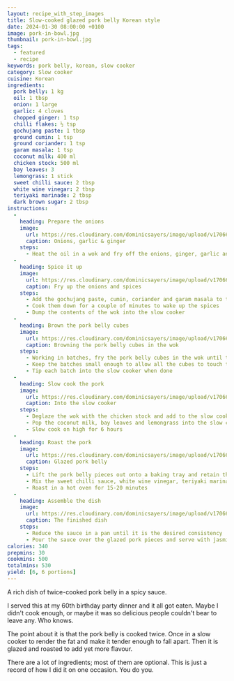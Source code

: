 ```yaml
---
layout: recipe_with_step_images
title: Slow-cooked glazed pork belly Korean style
date: 2024-01-30 08:00:00 +0100
image: pork-in-bowl.jpg
thumbnail: pork-in-bowl.jpg
tags:
  - featured
  - recipe
keywords: pork belly, korean, slow cooker
category: Slow cooker
cuisine: Korean
ingredients:
  pork belly: 1 kg
  oil: 1 tbsp
  onion: 1 large
  garlic: 4 cloves
  chopped ginger: 1 tsp
  chilli flakes: ½ tsp
  gochujang paste: 1 tbsp
  ground cumin: 1 tsp
  ground coriander: 1 tsp
  garam masala: 1 tsp
  coconut milk: 400 ml
  chicken stock: 500 ml
  bay leaves: 3
  lemongrass: 1 stick
  sweet chilli sauce: 2 tbsp
  white wine vinegar: 2 tbsp
  teriyaki marinade: 2 tbsp
  dark brown sugar: 2 tbsp
instructions:
  -
    heading: Prepare the onions
    image:
      url: https://res.cloudinary.com/dominicsayers/image/upload/v1706640992/blog/2024-01-30-slow-cooked-pork-belly/IMG20240127135050.jpg
      caption: Onions, garlic & ginger
    steps:
      - Heat the oil in a wok and fry off the onions, ginger, garlic and chilli
  -
    heading: Spice it up
    image:
      url: https://res.cloudinary.com/dominicsayers/image/upload/v1706641127/blog/2024-01-30-slow-cooked-pork-belly/IMG20240127135747.jpg
      caption: Fry up the onions and spices
    steps:
      - Add the gochujang paste, cumin, coriander and garam masala to the wok
      - Cook them down for a couple of minutes to wake up the spices
      - Dump the contents of the wok into the slow cooker
  -
    heading: Brown the pork belly cubes
    image:
      url: https://res.cloudinary.com/dominicsayers/image/upload/v1706641293/blog/2024-01-30-slow-cooked-pork-belly/IMG20240127140038.jpg
      caption: Browning the pork belly cubes in the wok
    steps:
      - Working in batches, fry the pork belly cubes in the wok until the outsides are sealed and have a bit of colour.
      - Keep the batches small enough to allow all the cubes to touch the pan
      - Tip each batch into the slow cooker when done
  -
    heading: Slow cook the pork
    image:
      url: https://res.cloudinary.com/dominicsayers/image/upload/v1706641607/blog/2024-01-30-slow-cooked-pork-belly/IMG20240127140953.jpg
      caption: Into the slow cooker
    steps:
      - Deglaze the wok with the chicken stock and add to the slow cooker
      - Pop the coconut milk, bay leaves and lemongrass into the slow cooker
      - Slow cook on high for 6 hours
  -
    heading: Roast the pork
    image:
      url: https://res.cloudinary.com/dominicsayers/image/upload/v1706641755/blog/2024-01-30-slow-cooked-pork-belly/IMG20240128143303.jpg
      caption: Glazed pork belly
    steps:
      - Lift the pork belly pieces out onto a baking tray and retain the sauce in a pan
      - Mix the sweet chilli sauce, white wine vinegar, teriyaki marinade and brown sugar together and pour over the pork pieces
      - Roast in a hot oven for 15-20 minutes
  -
    heading: Assemble the dish
    image:
      url: https://res.cloudinary.com/dominicsayers/image/upload/v1706641939/blog/2024-01-30-slow-cooked-pork-belly/IMG20240128144600.jpg
      caption: The finished dish
    steps:
      - Reduce the sauce in a pan until it is the desired consistency
      - Pour the sauce over the glazed pork pieces and serve with jasmine rice.
calories: 340
prepmins: 30
cookmins: 500
totalmins: 530
yield: [6, 6 portions]
---
```

<!--excerpt.start-->
A rich dish of twice-cooked pork belly in a spicy sauce.
<!--excerpt.end-->

I served this at my 60th birthday party dinner and it all got eaten. Maybe I didn't cook enough, or maybe it was so delicious people couldn't bear to leave any. Who knows.

The point about it is that the pork belly is cooked twice. Once in a slow cooker to render the fat and make it tender enough to fall apart. Then it is glazed and roasted to add yet more flavour.

There are a lot of ingredients; most of them are optional. This is just a record of how I did it on one occasion. You do you.
